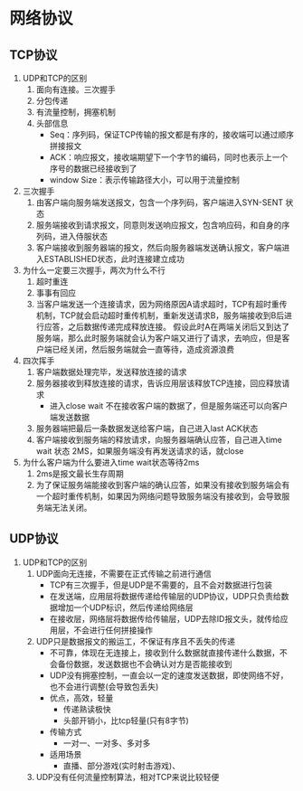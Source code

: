 # 网络协议
## TCP协议
1. UDP和TCP的区别
    1. 面向有连接。三次握手
    2. 分包传递
    3. 有流量控制，拥塞机制
    4. 头部信息
        - Seq：序列码，保证TCP传输的报文都是有序的，接收端可以通过顺序拼接报文
        - ACK：响应报文，接收端期望下一个字节的编码，同时也表示上一个序号的数据已经接收到了
        - window Size：表示传输路径大小，可以用于流量控制
2. 三次握手
    1. 由客户端向服务端发送报文，包含一个序列码，客户端进入SYN-SENT 状态
    2. 服务端接收到请求报文，同意则发送响应报文，包含响应码，和自身的序列码，进入侍服状态
    3. 客户端接收到服务器端的报文，然后向服务器端发送确认报文，客户端进入ESTABLISHED状态，此时连接建立成功
3. 为什么一定要三次握手，两次为什么不行
    1. 超时重连
    2. 事事有回应
    3. 当客户端发送一个连接请求，因为网络原因A请求超时，TCP有超时重传机制，TCP就会启动超时重传机制，重新发送请求B，服务端接收到B后进行应答，之后数据传递完成释放连接。
    假设此时A在两端关闭后又到达了服务端，那么此时服务端就会认为客户端又进行了请求，去响应，但是客户端已经关闭，然后服务端就会一直等待，造成资源浪费
4. 四次挥手
    1. 客户端数据处理完毕，发送释放连接的请求
    2. 服务器接收到释放连接的请求，告诉应用层该释放TCP连接，回应释放请求
        - 进入close wait 不在接收客户端的数据了，但是服务端还可以向客户端发送数据
    3. 服务器端把最后一条数据发送给客户端，自己进入last ACK状态
    4. 客户端接收到服务端的释放请求，向服务器端确认应答，自己进入time wait 状态 2MS，如果服务端没有再发送请求的话，就close
5. 为什么客户端为什么要进入time wait状态等待2ms
    1. 2ms是报文最长生存周期
    2. 为了保证服务端能接收到客户端的确认应答，如果没有接收到服务端会有一个超时重传机制，如果因为网络问题导致服务端没有接收到，会导致服务端无法关闭。
## UDP协议
1. UDP和TCP的区别
    1. UDP面向无连接，不需要在正式传输之前进行通信
        - TCP有三次握手，但是UDP是不需要的，且不会对数据进行包装
        - 在发送端，应用层将数据传递给传输层的UDP协议，UDP只负责给数据增加一个UDP标识，然后传递给网络层
        - 在接收层，网络层将数据传给传输层，UDP去除ID报文头，就传给应用层，不会进行任何拼接操作
    2. UDP只是数据报文的搬运工，不保证有序且不丢失的传递
        - 不可靠，体现在无连接上，接收到什么数据就直接传递什么数据，不会备份数据，发送数据也不会确认对方是否能接收到
        - UDP没有拥塞控制，一直会以一定的速度发送数据，即使网络不好，也不会进行调整(会导致包丢失)
        - 优点，高效，轻量
            - 传递熟读极快
            - 头部开销小，比tcp轻量(只有8字节)
        - 传输方式
            - 一对一、一对多、多对多
        - 适用场景
            - 直播、部分游戏(实时射击游戏)、
    3. UDP没有任何流量控制算法，相对TCP来说比较轻便
